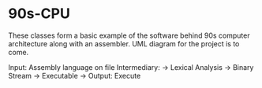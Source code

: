 # 90s-CPU
These classes form a basic example of the software behind 90s computer architecture along with an assembler.
UML diagram for the project is to come.

Input: Assembly language on file
Intermediary: -> Lexical Analysis -> Binary Stream -> Executable ->
Output: Execute 


